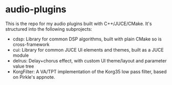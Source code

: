 # audio-plugins
This is the repo for my audio plugins built with C++/JUCE/CMake. It's structured into the following subprojects:
- cdsp: Library for common DSP algorithms, built with plain CMake so is cross-framework
- cui: Library for common JUCE UI elements and themes, built as a JUCE module
- delrus: Delay+chorus effect, with custom UI theme/layout and parameter value tree
- KorgFilter: A VA/TPT implementation of the Korg35 low pass filter, based on Pirkle's appnote. 